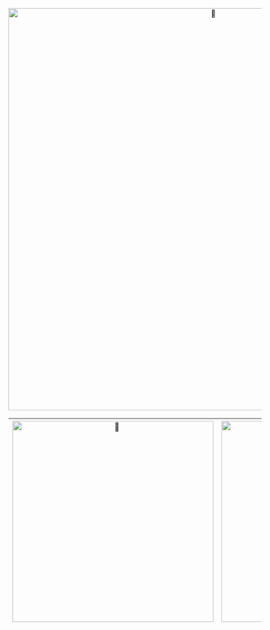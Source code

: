 
<p align="center">
  <a href="https://github.com/SuiYue124">
    <img alt="🦑" width="800px" src="https://raw.githubusercontent.com/GWen124/GWen124/master/Transformers-Autobots-PNG-Picture.png" />
    </a>
</p>

<!--
<p>
  <h1 align="center">
    <b>Hi 👋, I'm <a href="https://github.com/SuiYue124">SuiYue</a> </b>
  </h1>
</p>

<p align="center">
  <a href="https://github.com/SuiYue124">
    <img alt="GitHub Stats" src="https://github-readme-stats.vercel.app/api?username=SuiYue124&theme=gruvbox&show_icons=true" />
    </a>
</p>
-->

| <a href="https://github.com/SuiYue124"><img alt="🦑" width="400px" src="https://github-readme-stats.vercel.app/api?username=SuiYue124&show_icons=true&include_all_commits=true&theme=graywhite&hide_border=true" alt="GWen124's github stats" /></a> | <a href="https://github.com/SuiYue124"><img alt="🦑" width="400px" src="https://github-readme-stats.vercel.app/api/top-langs/?username=SuiYue124&layout=compact&theme=graywhite&hide_border=true" /></a> |
| ------------- |  ------------- | 
